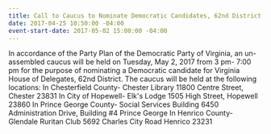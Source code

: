 ```yaml
---
title: Call to Caucus to Nominate Democratic Candidates, 62nd District, 2017
date: 2017-04-25 10:50:00 -04:00
event-start-date: 2017-05-02 15:00:00 -04:00
---
```


In accordance of the Party Plan of the Democratic Party of Virginia, an 
un-assembled caucus will be held on Tuesday, May 2, 2017 from 3 pm- 7:00 pm 
for the purpose of nominating a Democratic candidate for Virginia House of 
Delegates, 62nd District. The caucus will be held at the following 
locations:
In Chesterfield County- Chester Library 11800 Centre Street, Chester 23831
In City of Hopewell- Elk's Lodge 1505 High Street, Hopewell 23860
In Prince George County- Social Services Building 6450 Administration 
Drive, Building #4 Prince George
In Henrico County- Glendale Ruritan Club 5692 Charles City Road Henrico 
23231
